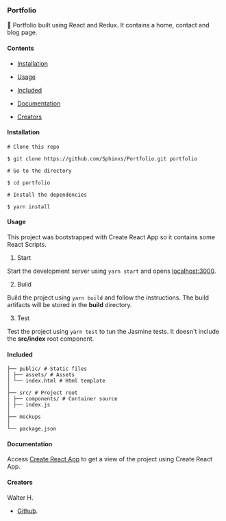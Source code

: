 ### Portfolio

:steam_locomotive: Portfolio built using React and Redux. It contains a home, contact and blog page.

#### Contents

- [Installation](#Installation)

- [Usage](#Usage)

- [Included](#Included)

- [Documentation](#Documentation)

- [Creators](Creators)

#### Installation

```shell
# Clone this repo

$ git clone https://github.com/Sphinxs/Portfolio.git portfolio

# Go to the directory

$ cd portfolio

# Install the dependencies

$ yarn install
```

#### Usage

This project was bootstrapped with Create React App so it contains some React Scripts.

1. Start

Start the development server using `yarn start` and opens [localhost:3000](http://localhost:3000/).

2. Build

Build the project using `yarn build` and follow the instructions. The build artifacts will be stored in the **build** directory.

3. Test

Test the project using `yarn test` to tun the Jasmine tests. It doesn't include the **src/index** root component.

#### Included

```
├── public/ # Static files
│ ├── assets/ # Assets
│ └── index.html # Html template
│
├── src/ # Project root
│ ├── components/ # Container source
│ ├── index.js
│
├── mockups
│
└── package.json
```

#### Documentation

Access [Create React App](https://github.com/facebook/create-react-app/blob/master/packages/react-scripts/template/README.md) to get a view of the project using Create React App.

#### Creators

Walter H.

- [Github](https://github.com/Sphinxs).
